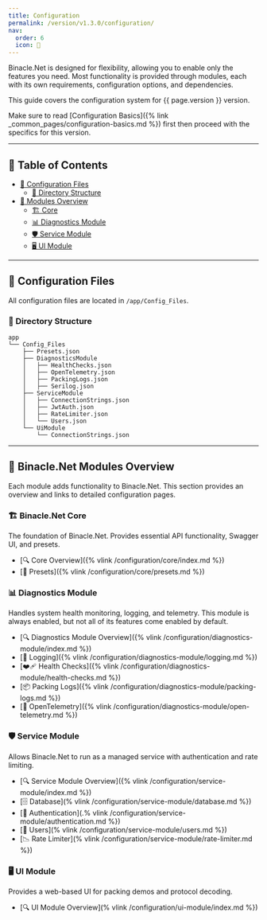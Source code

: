 ```yaml
---
title: Configuration
permalink: /version/v1.3.0/configuration/
nav:
  order: 6
  icon: 🔧
---
```


Binacle.Net is designed for flexibility, allowing you to enable only the features you need. Most functionality is
provided through modules, each with its own requirements, configuration options, and dependencies.

This guide covers the configuration system for {{ page.version }} version.

Make sure to read [Configuration Basics]({% link _common_pages/configuration-basics.md %}) first then proceed with the
specifics for this version.

---

## 📖 Table of Contents

- [📂 Configuration Files](#-configuration-files)
    - [📑 Directory Structure](#-directory-structure)
- [🔧 Modules Overview](#-binaclenet-modules-overview)
    - [🏗️ Core](#%EF%B8%8F-binaclenet-core)
    - [📊 Diagnostics Module](#-diagnostics-module)
    - [🛡️ Service Module](#%EF%B8%8F-service-module)
    - [🖥️ UI Module](#%EF%B8%8F-ui-module)

---

## 📂 Configuration Files

All configuration files are located in `/app/Config_Files`.

### 📑 Directory Structure

```text
app
└── Config_Files
    ├── Presets.json
    ├── DiagnosticsModule
    │   ├── HealthChecks.json
    │   ├── OpenTelemetry.json
    │   ├── PackingLogs.json
    │   ├── Serilog.json
    ├── ServiceModule
    │   ├── ConnectionStrings.json
    │   ├── JwtAuth.json
    │   ├── RateLimiter.json
    │   └── Users.json
    └── UiModule
        └── ConnectionStrings.json
```

---

## 🔧 Binacle.Net Modules Overview

Each module adds functionality to Binacle.Net. This section provides an overview and links to detailed configuration
pages.

### 🏗️ Binacle.Net Core

The foundation of Binacle.Net. Provides essential API functionality, Swagger UI, and presets.

- [🔍 Core Overview]({% vlink /configuration/core/index.md %})
- [📖 Presets]({% vlink /configuration/core/presets.md %})

### 📊 Diagnostics Module

Handles system health monitoring, logging, and telemetry. This module is always enabled, but not all of its features
come enabled by default.

- [🔍 Diagnostics Module Overview]({% vlink /configuration/diagnostics-module/index.md %})
- [📜 Logging]({% vlink /configuration/diagnostics-module/logging.md %})
- [❤️‍🩹 Health Checks]({% vlink /configuration/diagnostics-module/health-checks.md %})
- [📦 Packing Logs]({% vlink /configuration/diagnostics-module/packing-logs.md %})
- [📡 OpenTelemetry]({% vlink /configuration/diagnostics-module/open-telemetry.md %})

### 🛡️ Service Module

Allows Binacle.Net to run as a managed service with authentication and rate limiting.

- [🔍 Service Module Overview]({% vlink /configuration/service-module/index.md %})
- [🗄️ Database](% vlink /configuration/service-module/database.md %})
- [🔐 Authentication](.% vlink /configuration/service-module/authentication.md %})
- [👥 Users](% vlink /configuration/service-module/users.md %})
- [📉 Rate Limiter](% vlink /configuration/service-module/rate-limiter.md %})

### 🖥️ UI Module

Provides a web-based UI for packing demos and protocol decoding.

- [🔍 UI Module Overview](% vlink /configuration/ui-module/index.md %})